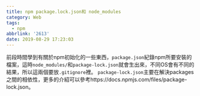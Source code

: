 ```yaml
---
title: npm package.lock.json和 node_modules
category: Web
tags:
  - npm
abbrlink: '2613'
date: 2019-08-29 17:23:03
---
```

前段時間學到有關於npm初始化的一些東西，`package.json`紀錄npm所要安裝的檔案，這時`node_modules/`和`package-lock.json`就會生出來，不同OS會有不同的結果，所以這兩個要放`.gitignore`裡。
`package-lock.json`主要在解決packages之間的相依性，更多的介紹可以參考https://docs.npmjs.com/files/package-lock.json。
